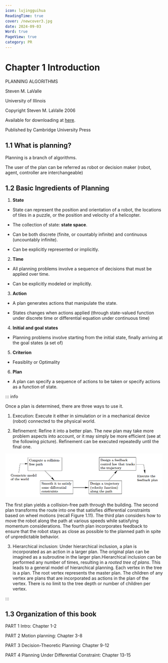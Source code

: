 ```yaml
---
icon: lujingguihua
ReadingTime: true
cover: /newcover3.jpg
date: 2024-09-03
Word: true
PageView: true
category: PR
---
```


# Chapter 1 Introduction

PLANNING ALGORITHMS

Steven M. LaValle  

University of Illinois  

Copyright Steven M. LaValle 2006  

Available for downloading at [here](http://planning.cs.uiuc.edu/).

Published by Cambridge University Press

## 1.1 What is planning?

Planning is a branch of algorithms.

The user of the plan can be referred as robot or decision maker (robot, agent, controller are interchangeable)

## 1.2 Basic Ingredients of Planning

1. **State**

- State can represent the position and orientation of a robot, the locations of tiles in a puzzle, or the position and velocity of a helicopter.

- The collection of state: **state space**.

- Can be both discrete (finite, or countably infinite) and continuous (uncountably infinite).

- Can be explicitly represented or implicitly.


2. **Time**

- All planning problems involve a sequence of decisions that must be applied over time.

- Can be explicitly modeled or implicitly.


3. **Action**

- A plan generates actions that manipulate the state.

- States changes when actions applied (through state-valued function under discrete time or differential equation under continuous time)


4. **Initial and goal states**

- Planning problems involve starting from the initial state, finally arriving at the goal states (a set of)

5. **Criterion**

- Feasiblity or Optimality

6. **Plan**

- A plan can specify a sequence of actions to be taken or specify actions as a function of state. 

::: info

Once a plan is determined, there are three ways to use it.

1. Execution: Execute it either in simulation or in a mechanical device (robot) connected to the physical world.

2. Refinement: Refine it into a better plan. The new plan may take more problem aspects into account, or it may simply be more efficient (see at the following picture). Refinement can be executed repeatedly until the final one. 

![A refinement approach that has been used for decades in robotics](https://github.com/RyanLee-ljx/RyanLee-ljx.github.io/blob/image/Pla/refinement.png?raw=true)

The first plan yields a collision-free path through the building. The second plan transforms the route into one that satisfies differential constraints based on wheel motions (recall Figure 1.11). The third plan considers how to move the robot along the path at various speeds while satisfying momentum considerations. The fourth plan incorporates feedback to ensure that the robot stays as close as possible to the planned path in spite of unpredictable behavior.

3. Hierarchical inclusion: Under hierarchical inclusion, a plan is incorporated as an action in a larger plan. The original plan can be imagined as a subroutine in the larger plan.Hierarchical inclusion can be performed any number of times, resulting in a *rooted tree of plans*. This leads to a general model of hierarchical planning. Each vertex in the tree is a plan. The root vertex represents the master plan. The children of any vertex are plans that are incorporated as actions in the plan of the vertex. There is no limit to the tree depth or number of children per vertex.

:::

## 1.3 Organization of this book

PART 1 Intro: Chapter 1-2

PART 2 Motion planning: Chapter 3-8

PART 3 Decision-Theoretic Planning: Chapter 9-12

PART 4 Planning Under Differential Constraint: Chapter 13-15
